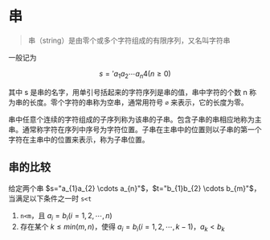 # 串

> 串（string）是由零个或多个字符组成的有限序列，又名叫字符串
 
一般记为 

$$
s='a_{1}a_{2}\cdots a_{n}4 (n\geq0)
$$

其中 s 是串的名字，用单引号括起来的字符序列是串的值，串中字符的个数 n 称为串的长度。零个字符的串称为空串，通常用符号 `∅` 来表示，它的长度为零。

串中任意个连续的字符组成的子序列称为该串的子串。包含子串的串相应地称为主串。通常称字符在序列中序号为字符位置。子串在主串中的位置则以子串的第一个字符在主串中的位置来表示，称为子串位置。

## 串的比较

给定两个串 $s="a_{1}a_{2} \cdots a_{n}"$，$t="b_{1}b_{2} \cdots b_{m}"$，当满足以下条件之一时 `s<t`
1. `n<m`，且 $a_{i}=b_{i} (i=1,2, \cdots ,n)$
2. 存在某个 $k \leq min(m,n)$，使得 $a_{i}=b_{i} (i=1,2, \cdots ,k-1)$，$a_{k}<b_{k}$

